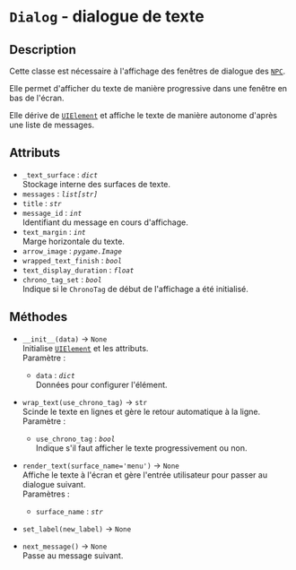 # `Dialog` - dialogue de texte
## Description
Cette classe est nécessaire à l'affichage des fenêtres de dialogue des [`NPC`](../world/specific/npc.md).

Elle permet d'afficher du texte de manière progressive dans une fenêtre en bas de l'écran.

Elle dérive de [`UIElement`](ui_element.md) et affiche le texte de manière autonome d'après une liste de messages.

## Attributs
- `_text_surface` : *`dict`* \
  Stockage interne des surfaces de texte.
- `messages` : *`list[str]`*
- `title` : *`str`*
- `message_id` : *`int`* \
  Identifiant du message en cours d'affichage.
- `text_margin` : *`int`* \
  Marge horizontale du texte.
- `arrow_image` : *`pygame.Image`*
- `wrapped_text_finish` : *`bool`*
- `text_display_duration` : *`float`*
- `chrono_tag_set` : *`bool`* \
  Indique si le `ChronoTag` de début de l'affichage a été initialisé.

## Méthodes
- `__init__(data)` &rarr; `None` \
  Initialise [`UIElement`](ui_element.md) et les attributs. \
  Paramètre :
  * `data` : *`dict`* \
    Données pour configurer l'élément.

- `wrap_text(use_chrono_tag)` &rarr; `str` \
  Scinde le texte en lignes et gère le retour automatique à la ligne. \
  Paramètre :
  * `use_chrono_tag` : *`bool`* \
    Indique s'il faut afficher le texte progressivement ou non.

- `render_text(surface_name='menu')` &rarr; `None` \
  Affiche le texte à l'écran et gère l'entrée utilisateur pour passer au dialogue suivant. \
  Paramètres :
  * `surface_name` : *`str`*

- `set_label(new_label)` &rarr; `None`
- `next_message()` &rarr; `None` \
  Passe au message suivant.

